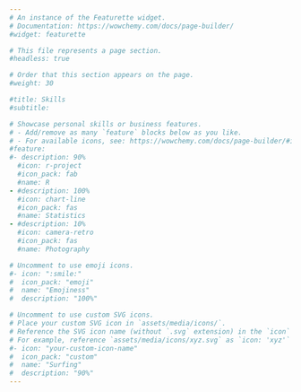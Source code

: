 ```yaml
---
# An instance of the Featurette widget.
# Documentation: https://wowchemy.com/docs/page-builder/
#widget: featurette

# This file represents a page section.
#headless: true

# Order that this section appears on the page.
#weight: 30

#title: Skills
#subtitle:

# Showcase personal skills or business features.
# - Add/remove as many `feature` blocks below as you like.
# - For available icons, see: https://wowchemy.com/docs/page-builder/#icons
#feature:
#- description: 90%
  #icon: r-project
  #icon_pack: fab
  #name: R
- #description: 100%
  #icon: chart-line
  #icon_pack: fas
  #name: Statistics
- #description: 10%
  #icon: camera-retro
  #icon_pack: fas
  #name: Photography

# Uncomment to use emoji icons.
#- icon: ":smile:"
#  icon_pack: "emoji"
#  name: "Emojiness"
#  description: "100%"  

# Uncomment to use custom SVG icons.
# Place your custom SVG icon in `assets/media/icons/`.
# Reference the SVG icon name (without `.svg` extension) in the `icon` field.
# For example, reference `assets/media/icons/xyz.svg` as `icon: 'xyz'`
#- icon: "your-custom-icon-name"
#  icon_pack: "custom"
#  name: "Surfing"
#  description: "90%"
---
```


